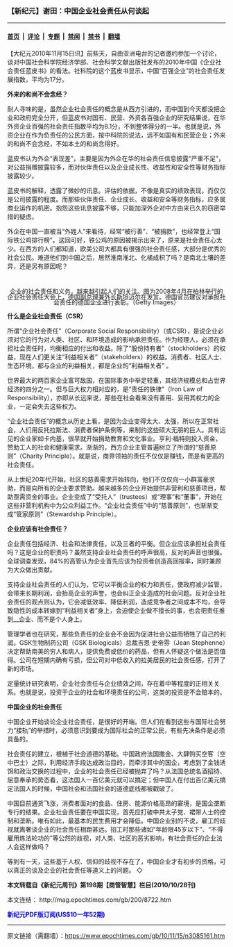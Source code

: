 ### 【新纪元】谢田：中国企业社会责任从何谈起

---

#### [首页](../../../..?n3085161) &nbsp;|&nbsp; [评论](../../../../../epoch-comment?n3085161) &nbsp;|&nbsp; [专题](../../../../../epoch-special?n3085161) &nbsp;|&nbsp; [禁闻](../../../../../epoch-news?n3085161) &nbsp;|&nbsp; [禁书](../../../../../books?n3085161) &nbsp;|&nbsp; [翻墙](https://github.com/gfw-breaker/nogfw/blob/master/README.md?n3085161)


<div class="post_content" id="artbody" itemprop="articleBody">
 <!-- article content begin -->
 <p>
  【大纪元2010年11月15日讯】前些天，自由亚洲电台的记者邀约参加一个讨论，谈对中国社会科学院经济学部、社会科学文献出版社发布的2010年中国《企业社会责任蓝皮书》的看法。社科院的这个蓝皮书显示，中国“百强企业”的社会责任发展指数，平均为17分。
 </p>
 <p>
  <b>
   外来的和尚不会念经？
  </b>
 </p>
 <p>
  耐人寻味的是，虽然企业社会责任的概念是从西方引进的，而中国到今天都没把企业和政府完全分开，但蓝皮书对国有、民营、外资各百强企业的研究结果说，在华外资企业百强的社会责任指数平均为8.1分，不到整体得分的一半。也就是说，外资企业在作为负责任的公民方面，按中科院的说法，远不如国有和民营企业；外来的和尚不会念经，不如本土的和尚念得好。
 </p>
 <p>
  蓝皮书认为外企“表现差”，主要是因为外企在华的社会责任信息披露“严重不足”，对公益捐赠披露较多，而对伙伴责任以及企业成长性、收益性和安全性等财务指标披露较少。
 </p>
 <p>
  蓝皮书的解释，透露了微妙的讯息。评估的依据，不像是真实的绩效表现，而仅仅是公司披露的程度。而那些伙伴责任、企业成长、收益和安全等财务指标，应多属商业运作的机密。抱怨这些讯息披露不够，只能加深外企对中方由来已久的窃密举措的疑虑。
 </p>
 <p>
  外企在中国一直被当“外姓人”来看待，经常“被行善”、“被捐款”，也经常登上“国际铁公鸡排行榜”。这回可好，铁公鸡的原因被揭示出来了，原来是社会责任心太少。在西方的人们都知道，欧美公司大都具有很强的社会责任感，大部分是优秀的社会公民。难道他们到中国之后，居然淮南淮北、化橘成枳了吗？是南北土壤的差异，还是另有原因呢？
  <br/>
  <br/>
  <!--image v 1.5-->
 </p>
 <div style="line-height: 90%; text-align: center;">
  <br/>
  <span class="bn12">
   企业的社会责任和义务，越来越引起人们的关注。图为2008年4月在柏林举行的企业社会责任大会上，德国副总理兼外长斯坦迈尔在发言。德国官员建议对承担社会责任的德国企业进行表彰。（Getty Images）
  </span>
 </div>
 <p>
  <!-- -->
 </p>
 <p>
  <b>
   什么是企业社会责任（CSR）
  </b>
 </p>
 <p>
  所谓“企业社会责任”（Corporate Social Responsibility）（或CSR），是说企业必须对它的行为对人类、社区、和环境造成的影响承担责任。作为经理人，必须在承担社会责任时，均衡相应的付出和收益。除了“股份持有者”（stockholders）的权益，现在人们更关注“利益相关者”（stakeholders）的权益。消费者、社区人士、生态环境，都与企业的利益相关，都是企业的“利益相关者” 。
 </p>
 <p>
  世界最大的两百家企业富可敌国，在国际事务中举足轻重，其经济规模总和占世界经济的四分之一。但与巨大权力相对应的，是“责任的铁律”（Iron Law of Responsibility），亦即从长远来说，那些在社会看来没有善用、妥用其权力的企业，一定会失去这些权力。
 </p>
 <p>
  “企业社会责任”的概念从历史上看，是因为企业变得太大、太强，所以在正常社会，人们用反托拉斯法、消费者保护条例等，来制约这些硕大无朋的巨人。具有远见的企业家如卡内基，很早就开始捐助教育和文化事业。亨利‧福特则投入资金，赞助工人的社会和健康需求。渐渐的，西方企业主管普遍树立了所谓的“慈善原则”（Charity Principle）。就是说，商界领袖的责任不仅仅是赚钱，而是有更高的社会责任。
 </p>
 <p>
  从上世纪20年代开始，社区的慈善需求开始转向，他们不仅仅向一小群富豪求助，而是向所有的企业要求赞助。越来越多的企业开始提供非营利和慈善项目，帮助亟需资金的事业。企业变成了“受托人”（trustees）或“理事”和“董事”，开始在这些非营利机构中为公众利益工作。“企业社会责任”中的“慈善原则”，也渐渐变成“管家原则”（Stewardship Principle）。
 </p>
 <p>
  <b>
   企业应该有社会责任？
  </b>
 </p>
 <p>
  企业责任包括经济、社会和法律责任，以及三者的平衡。但企业应该承担社会责任吗？这是企业的职责吗？虽然支持企业社会责任的呼声很高，反对的声音也很强。全球调查发现，84%的高管认为企业首先应该为投资者创造高回报率，同时兼顾为大众做出贡献。
 </p>
 <p>
  支持企业社会责任的人们认为，它可以平衡企业的权力和责任，使政府减少监管，会带来长期利润，会抬高企业的声誉，也会纠正企业造成的社会问题。反对企业社会责任的观点则认为，它会减低效率、降低利润，造成竞争者之间成本不均，会导致隐性的成本转嫁到“利益相关者”身上，会迫使企业做不擅长的事，也会把责任推到__企业、而不是个人身上。
 </p>
 <p>
  管理学者也在研究，那些负责任的企业会不会因为促进社会公益而牺牲了自己的利润。GSK生物制药公司（GSK Biologicals）总裁吉恩‧史帝雰（Jean Stephenne）决定帮助南美的穷人和病人，提供免费或低价的药品，但有人怀疑这个做法是否值得。公司在短期内确有亏损，但公司对中低收入的拉美居民的社会责任感，打开了新的市场。
 </p>
 <p>
  定量统计研究表明，企业社会责任与企业绩效之间，存在着中等程度的正相关关系。也就是说，投资于企业的社会和环境责任的公司，这类的投资是不会赔本的。
 </p>
 <p>
  <b>
   中国企业的社会责任
  </b>
 </p>
 <p>
  中国企业开始谈论企业社会责任，是很好的开端。但人们在看到这些与国际社会努力“接轨”的举措时，必须意识到要成为国际社会的正常公民，有些先决条件是必须具备的。
 </p>
 <p>
  社会责任的建立，根植于社会道德的基础。中国政府法国撒金、大肆购买空客（空中巴士）之际，利用经济手段达成政治目的，而牵涉其中的国企，考虑到了金钱诱饵和政治交换的过程中，企业的社会责任已经被抛弃了吗？从法国总统名酒招待、屈意奉承的势态看，这法国人一百亿美元就可以搞定；但中国人在付出百亿美元搞定法国人的时候，中国社会和法国社会的道德底线都被戳破了。
 </p>
 <p>
  中国目前通货飞涨，消费者面对的食品、住房、能源价格高昂的窘境，是国企垄断专行的结果。企业社会责任要在中国实现，首先应打破中共太子党、裙带人士的控制和垄断。唯有如此，最基本的民生费用才会降低。中国企业别的不说，雇工的歧视就离奢谈企业的社会责任相距甚远。招工时那些诸如“年龄限45岁以下”、“不得雇用炼法轮功的”等公然的歧视，对人类、社区的恶劣影响，有社会责任的企业法人会这样做吗？
 </p>
 <p>
  等到有一天，这些基于人权、信仰的歧视不存在了，中国企业才有初步的资格，可以真正的谈及企业的社会责任等道义上的问题。  ◇
 </p>
 <p>
  <b>
   本文转载自《新纪元周刊》第198期【商管智慧】栏目(2010/10/28刊)
  </b>
 </p>
 <p>
  本文连结：
  <ok href=" http://mag.epochtimes.com/gb/200/8722.htm " target="_blank">
   http://mag.epochtimes.com/gb/200/8722.htm
  </ok>
 </p>
 <p>
  <ok href="http://mag.epochtimes.com/pdfmag/home.html">
   <font color="blue">
    <b>
     新纪元PDF版订阅(US$10一年52期)
    </b>
   </font>
  </ok>
 </p>
 <!-- article content end -->
 <div id="below_article_ad">
 </div>
</div>


---

原文链接（需翻墙）：https://www.epochtimes.com/gb/10/11/15/n3085161.htm